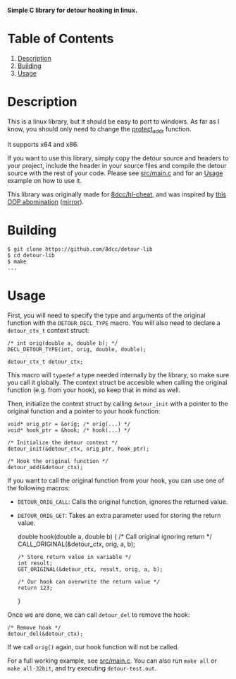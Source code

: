 **Simple C library for detour hooking in linux.**


# Table of Contents

1.  [Description](#orgc302a32)
2.  [Building](#orgb606716)
3.  [Usage](#org1418a31)


<a id="orgc302a32"></a>

# Description

This is a linux library, but it should be easy to port to windows. As far as I
know, you should only need to change the [protect<sub>addr</sub>](https://github.com/8dcc/detour-lib/blob/f171e7fcb0e10eeb04c942c6f004a2fea75c7b2c/src/detour.c#L18-L30) function.

It supports x64 and x86.

If you want to use this library, simply copy the detour source and headers to
your project, include the header in your source files and compile the detour
source with the rest of your code. Please see [src/main.c](https://github.com/8dcc/detour-lib/blob/main/src/main.c) and for an [Usage](#org1418a31)
example on how to use it.

This library was originally made for [8dcc/hl-cheat](https://github.com/8dcc/hl-cheat), and was inspired by
[this OOP abomination](https://guidedhacking.com/threads/simple-linux-windows-detour-class.10580/) ([mirror](https://gist.github.com/8dcc/d0cbef32cd46ab9c73c6f830fa71d999)).


<a id="orgb606716"></a>

# Building

    $ git clone https://github.com/8dcc/detour-lib
    $ cd detour-lib
    $ make
    ...


<a id="org1418a31"></a>

# Usage

First, you will need to specify the type and arguments of the original function
with the `DETOUR_DECL_TYPE` macro. You will also need to declare a `detour_ctx_t`
context struct:

    /* int orig(double a, double b); */
    DECL_DETOUR_TYPE(int, orig, double, double);
    
    detour_ctx_t detour_ctx;

This macro will `typedef` a type needed internally by the library, so make sure
you call it globally. The context struct be accesible when calling the original
function (e.g. from your hook), so keep that in mind as well.

Then, initialize the context struct by calling `detour_init` with a pointer to the
original function and a pointer to your hook function:

    void* orig_ptr = &orig; /* orig(...) */
    void* hook_ptr = &hook; /* hook(...) */
    
    /* Initialize the detour context */
    detour_init(&detour_ctx, orig_ptr, hook_ptr);
    
    /* Hook the original function */
    detour_add(&detour_ctx);

If you want to call the original function from your hook, you can use one of the
following macros:

-   `DETOUR_ORIG_CALL`: Calls the original function, ignores the returned value.
-   `DETOUR_ORIG_GET`: Takes an extra parameter used for storing the return value.

    double hook(double a, double b) {
        /* Call original ignoring return */
        CALL_ORIGINAL(&detour_ctx, orig, a, b);
    
        /* Store return value in variable */
        int result;
        GET_ORIGINAL(&detour_ctx, result, orig, a, b);
    
        /* Our hook can overwrite the return value */
        return 123;
    }

Once we are done, we can call `detour_del` to remove the hook:

    /* Remove hook */
    detour_del(&detour_ctx);

If we call `orig()` again, our hook function will not be called.

For a full working example, see [src/main.c](https://github.com/8dcc/detour-lib/blob/main/src/main.c). You can also run `make all` or `make
all-32bit`, and try executing `detour-test.out`.

